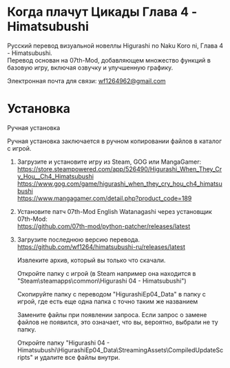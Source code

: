 # Когда плачут Цикады Глава 4 - Himatsubushi

Русский перевод визуальной новеллы Higurashi no Naku Koro ni, Глава 4 - Himatsubushi.  
Перевод основан на 07th-Mod, добавляющем множество функций в базовую игру, включая озвучку и улучшенную графику.

Электронная почта для связи: wf1264962@gmail.com

# Установка

Ручная установка

Ручная установка заключается в ручном копировании файлов в каталог с игрой.

1)  Загрузите и установите игру из Steam, GOG или MangaGamer:  
    https://store.steampowered.com/app/526490/Higurashi_When_They_Cry_Hou__Ch4_Himatsubushi  
    https://www.gog.com/game/higurashi_when_they_cry_hou_ch4_himatsubushi  
    https://www.mangagamer.com/detail.php?product_code=189   
2)
    Установите патч 07th-Mod English Watanagashi через установщик 07th-Mod:  
    https://github.com/07th-mod/python-patcher/releases/latest  
3)
    Загрузите последнюю версию перевода.  
    https://github.com/wf1264/himatsubushi-ru/releases/latest   
    
    Извлеките архив, который вы только что скачали.

    Откройте папку с игрой (в Steam например она находится в "Steam\steamapps\common\Higurashi 04 - Himatsubushi")

    Скопируйте папку с переводом "HigurashiEp04_Data" в папку с игрой, где есть еще одна папка с точно таким же названием

    Замените файлы при появлении запроса. Если запрос о замене файлов не появился, это означает, что вы, вероятно, выбрали не ту папку.

    Откройте папку "Higurashi 04 - Himatsubushi\HigurashiEp04_Data\StreamingAssets\CompiledUpdateScripts" и удалите все файлы внутри.
